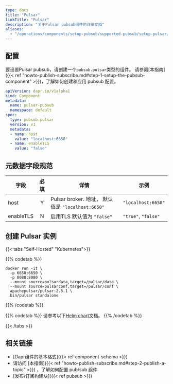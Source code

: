```yaml
---
type: docs
title: "Pulsar"
linkTitle: "Pulsar"
description: "关于Pulsar pubsub组件的详细文档"
aliases:
  - "/operations/components/setup-pubsub/supported-pubsub/setup-pulsar/"
---
```


## 配置
要设置Pulsar pubsub，请创建一个`pubsub.pulsar`类型的组件。 请参阅[本指南]({{< ref "howto-publish-subscribe.md#step-1-setup-the-pubsub-component" >}})，了解如何创建和应用 pubsub 配置。

```yaml
apiVersion: dapr.io/v1alpha1
kind: Component
metadata:
  name: pulsar-pubsub
  namespace: default
spec:
  type: pubsub.pulsar
  version: v1
  metadata:
  - name: host
    value: "localhost:6650"
  - name: enableTLS
    value: "false"

```
## 元数据字段规范

| 字段        | 必填 | 详情                                         | 示例                  |
| --------- |:--:| ------------------------------------------ | ------------------- |
| host      | Y  | Pulsar broker. 地址， 默认值是 `"localhost:6650"` | `"localhost:6650"`  |
| enableTLS | N  | 启用TLS  默认值为 `"false"`                      | `"true"`, `"false"` |


## 创建 Pulsar 实例

{{< tabs "Self-Hosted" "Kubernetes">}}

{{% codetab %}}
```
docker run -it \
  -p 6650:6650 \
  -p 8080:8080 \
  --mount source=pulsardata,target=/pulsar/data \
  --mount source=pulsarconf,target=/pulsar/conf \
  apachepulsar/pulsar:2.5.1 \
  bin/pulsar standalone

```
{{% /codetab %}}

{{% codetab %}}
请参考以下[Helm chart](https://pulsar.apache.org/docs/en/kubernetes-helm/)文档。
{{% /codetab %}}

{{< /tabs >}}

## 相关链接
- [Dapr组件的基本格式]({{< ref component-schema >}})
- 请访问 [本指南]({{< ref "howto-publish-subscribe.md#step-2-publish-a-topic" >}}) ，了解如何配置 pub/sub 组件
- [发布/订阅构建块]({{< ref pubsub >}})